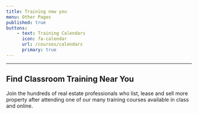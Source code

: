 ```yaml
---
title: Training new you
menu: Other Pages
published: true
buttons:
    - text: Training Calendars
      icon: fa-calendar
      url: /courses/calendars
      primary: true
---
```


___

## Find Classroom Training Near You

Join the hundreds of real estate professionals who list, lease and sell more property after attending one of our many training courses available in class and online.
